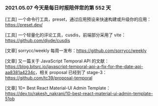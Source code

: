 ### 2021.05.07 今天是每日时报陪伴您的第 552 天

[工具] 一个命令行工具，preset，通过应用预设来快速构建或升级你的应用：<https://preset.dev/>

[工具] 一个轻量化的评论工具，cusdis，前端部分采用了 vite：<https://github.com/djyde/cusdis>

[文章] sorrycc/weekly 每周一发布：<https://github.com/sorrycc/weekly>

[文章] 又一篇关于 JavaScript Temporal API 的文献：<https://blog.bitsrc.io/javascript-temporal-api-a-fix-for-the-date-api-aa8381a4234c>，相关 proposal 已经到了 stage-3：<https://github.com/tc39/proposal-temporal>

[文章] 10+ Best React Material-UI Admin Template：<https://dev.to/rakesh_nakrani/10-best-react-material-ui-admin-template-51ob>

